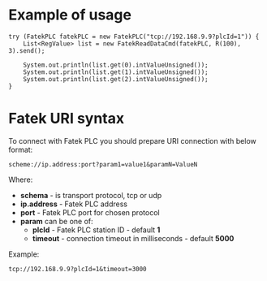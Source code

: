 Example of usage
================

    try (FatekPLC fatekPLC = new FatekPLC("tcp://192.168.9.9?plcId=1")) {
        List<RegValue> list = new FatekReadDataCmd(fatekPLC, R(100), 3).send();

        System.out.println(list.get(0).intValueUnsigned());
        System.out.println(list.get(1).intValueUnsigned());
        System.out.println(list.get(2).intValueUnsigned());
    }

Fatek URI syntax
================

To connect with Fatek PLC you should prepare URI connection with below format:

    scheme://ip.address:port?param1=value1&paramN=ValueN

Where:

 * __schema__ - is transport protocol, tcp or udp
 * __ip.address__ - Fatek PLC address
 * __port__ - Fatek PLC port for chosen protocol
 * __param__ can be one of:
    * __plcId__ - Fatek PLC station ID - default __1__
    * __timeout__ - connection timeout in milliseconds - default __5000__

Example:

    tcp://192.168.9.9?plcId=1&timeout=3000
